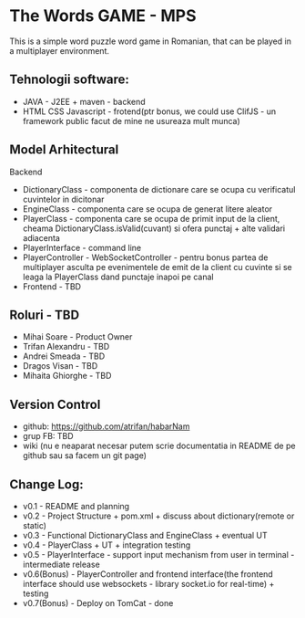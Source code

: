 # The Words GAME - MPS
This is a simple word puzzle word game in Romanian, that can be played in a multiplayer environment.

Tehnologii software:
--------------------
+ JAVA - J2EE + maven - backend 
+ HTML CSS Javascript - frotend(ptr bonus, we could use ClifJS - un framework public facut de mine ne usureaza mult munca)

Model Arhitectural
------------------
Backend
+ DictionaryClass - componenta de dictionare care se ocupa cu verificatul cuvintelor in dicitonar
+ EngineClass - componenta care se ocupa de generat litere aleator
+ PlayerClass - componenta care se ocupa de primit input de la client, cheama DictionaryClass.isValid(cuvant) si ofera punctaj + alte validari adiacenta
+ PlayerInterface - command line
+ PlayerController - WebSocketController - pentru bonus partea de multiplayer asculta pe evenimentele de emit de la client cu cuvinte si se leaga la PlayerClass dand punctaje inapoi pe canal
+ Frontend - TBD

Roluri - TBD
------------
+ Mihai Soare - Product Owner
+ Trifan Alexandru - TBD
+ Andrei Smeada - TBD
+ Dragos Visan - TBD
+ Mihaita Ghiorghe - TBD

Version Control
---------------
+ github: https://github.com/atrifan/habarNam
+ grup FB: TBD
+ wiki (nu e neaparat necesar putem scrie documentatia in README de pe github sau sa facem un git page)


Change Log:
-----------
+ v0.1 - README and planning
+ v0.2 - Project Structure + pom.xml + discuss about dictionary(remote or static)
+ v0.3 - Functional DictionaryClass and EngineClass + eventual UT
+ v0.4 - PlayerClass + UT + integration testing
+ v0.5 - PlayerInterface - support input mechanism from user in terminal - intermediate release
+ v0.6(Bonus) - PlayerController and frontend interface(the frontend interface should use websockets - library socket.io for real-time) + testing
+ v0.7(Bonus) - Deploy on TomCat - done

